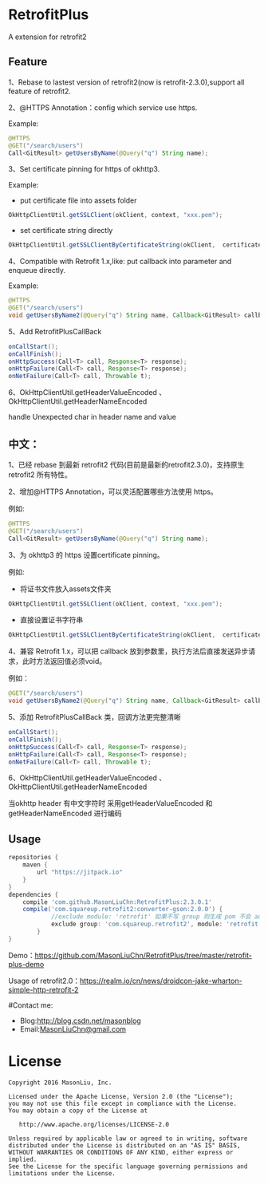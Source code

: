 RetrofitPlus
========
A extension for retrofit2

Feature
--------

1、Rebase to lastest version of retrofit2(now is retrofit-2.3.0),support all feature of retrofit2.

2、@HTTPS Annotation：config which service use https.

Example:
```java
@HTTPS
@GET("/search/users")
Call<GitResult> getUsersByName(@Query("q") String name);
```

3、Set certificate pinning for https of okhttp3.

Example:
* put certificate file into assets folder
```java
OkHttpClientUtil.getSSLClient(okClient, context, "xxx.pem");
```
* set certificate string  directly
```java
OkHttpClientUtil.getSSLClientByCertificateString(okClient,  certificateString);
```
4、Compatible with Retrofit 1.x,like: put callback into parameter and enqueue directly.

Example:
```java
@HTTPS
@GET("/search/users")
void getUsersByName2(@Query("q") String name, Callback<GitResult> callback);
```
5、Add RetrofitPlusCallBack
```java
onCallStart();
onCallFinish();
onHttpSuccess(Call<T> call, Response<T> response);
onHttpFailure(Call<T> call, Response<T> response);
onNetFailure(Call<T> call, Throwable t);
```
6、OkHttpClientUtil.getHeaderValueEncoded 、 OkHttpClientUtil.getHeaderNameEncoded

handle Unexpected char  in header name and value


中文：
---------

1、已经 rebase 到最新 retrofit2 代码(目前是最新的retrofit2.3.0)，支持原生 retrofit2 所有特性。

2、增加@HTTPS Annotation，可以灵活配置哪些方法使用 https。

例如:
```java
@HTTPS
@GET("/search/users")
Call<GitResult> getUsersByName(@Query("q") String name);
```

3、为 okhttp3 的 https 设置certificate pinning。

例如:
* 将证书文件放入assets文件夹
```java
OkHttpClientUtil.getSSLClient(okClient, context, "xxx.pem");
```
* 直接设置证书字符串
```java
OkHttpClientUtil.getSSLClientByCertificateString(okClient,  certificateString);
```

4、兼容 Retrofit 1.x，可以把 callback 放到参数里，执行方法后直接发送异步请求，此时方法返回值必须void。

 例如：
```java
@GET("/search/users")
void getUsersByName2(@Query("q") String name, Callback<GitResult> callback);
```
5、添加 RetrofitPlusCallBack 类，回调方法更完整清晰
```java
onCallStart();
onCallFinish();
onHttpSuccess(Call<T> call, Response<T> response);
onHttpFailure(Call<T> call, Response<T> response);
onNetFailure(Call<T> call, Throwable t);
```
6、OkHttpClientUtil.getHeaderValueEncoded 、 OkHttpClientUtil.getHeaderNameEncoded

当okhttp header 有中文字符时 采用getHeaderValueEncoded 和 getHeaderNameEncoded 进行编码

Usage
--------

```groovy
repositories {
    maven {
        url "https://jitpack.io"
    }
}
dependencies {
	compile 'com.github.MasonLiuChn:RetrofitPlus:2.3.0.1'
	compile('com.squareup.retrofit2:converter-gson:2.0.0') {
        	//exclude module: 'retrofit' 如果不写 group 则生成 pom 不会 add exclusion
        	exclude group: 'com.squareup.retrofit2', module: 'retrofit'
    	}
}
```
Demo：https://github.com/MasonLiuChn/RetrofitPlus/tree/master/retrofit-plus-demo

Usage of retrofit2.0：https://realm.io/cn/news/droidcon-jake-wharton-simple-http-retrofit-2

#Contact me:

- Blog:http://blog.csdn.net/masonblog
- Email:MasonLiuChn@gmail.com

License
=======

    Copyright 2016 MasonLiu, Inc.

    Licensed under the Apache License, Version 2.0 (the "License");
    you may not use this file except in compliance with the License.
    You may obtain a copy of the License at

       http://www.apache.org/licenses/LICENSE-2.0

    Unless required by applicable law or agreed to in writing, software
    distributed under the License is distributed on an "AS IS" BASIS,
    WITHOUT WARRANTIES OR CONDITIONS OF ANY KIND, either express or implied.
    See the License for the specific language governing permissions and
    limitations under the License.
